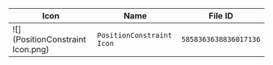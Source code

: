 | Icon | Name | File ID |
| ---  | ---  | ---     |
| ![](PositionConstraint Icon.png) | `PositionConstraint Icon` | `5858363638836017136` |

